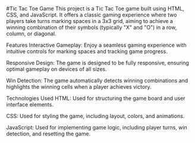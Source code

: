 #Tic Tac Toe Game
This project is a Tic Tac Toe game built using HTML, CSS, and JavaScript. It offers a classic gaming experience where two players take turns marking spaces in a 3x3 grid, aiming to achieve a winning combination of their symbols (typically "X" and "O") in a row, column, or diagonal.

Features
Interactive Gameplay: Enjoy a seamless gaming experience with intuitive controls for marking spaces and tracking game progress.

Responsive Design: The game is designed to be fully responsive, ensuring optimal gameplay on devices of all sizes.

Win Detection: The game automatically detects winning combinations and highlights the winning cells when a player achieves victory.

Technologies Used
HTML: Used for structuring the game board and user interface elements.

CSS: Used for styling the game, including layout, colors, and animations.

JavaScript: Used for implementing game logic, including player turns, win detection, and resetting the game.
